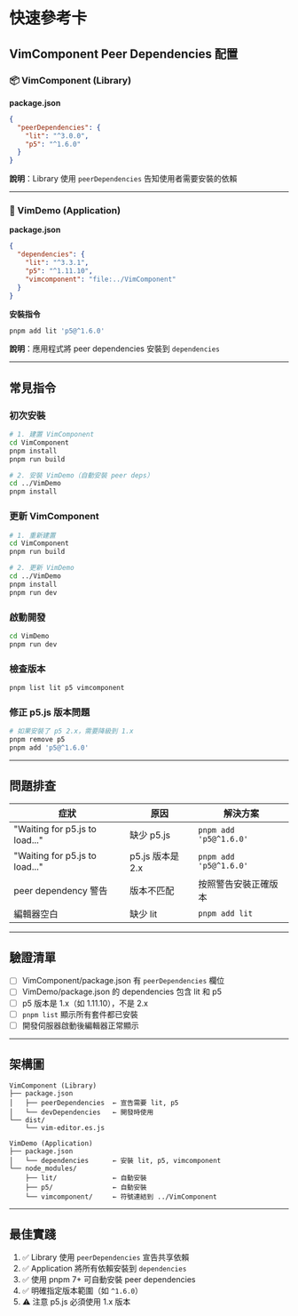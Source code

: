 # 快速參考卡

## VimComponent Peer Dependencies 配置

### 📦 VimComponent (Library)

**package.json**
```json
{
  "peerDependencies": {
    "lit": "^3.0.0",
    "p5": "^1.6.0"
  }
}
```

**說明**：Library 使用 `peerDependencies` 告知使用者需要安裝的依賴

---

### 🚀 VimDemo (Application)

**package.json**
```json
{
  "dependencies": {
    "lit": "^3.3.1",
    "p5": "^1.11.10",
    "vimcomponent": "file:../VimComponent"
  }
}
```

**安裝指令**
```bash
pnpm add lit 'p5@^1.6.0'
```

**說明**：應用程式將 peer dependencies 安裝到 `dependencies`

---

## 常見指令

### 初次安裝
```bash
# 1. 建置 VimComponent
cd VimComponent
pnpm install
pnpm run build

# 2. 安裝 VimDemo（自動安裝 peer deps）
cd ../VimDemo
pnpm install
```

### 更新 VimComponent
```bash
# 1. 重新建置
cd VimComponent
pnpm run build

# 2. 更新 VimDemo
cd ../VimDemo
pnpm install
pnpm run dev
```

### 啟動開發
```bash
cd VimDemo
pnpm run dev
```

### 檢查版本
```bash
pnpm list lit p5 vimcomponent
```

### 修正 p5.js 版本問題
```bash
# 如果安裝了 p5 2.x，需要降級到 1.x
pnpm remove p5
pnpm add 'p5@^1.6.0'
```

---

## 問題排查

| 症狀 | 原因 | 解決方案 |
|------|------|---------|
| "Waiting for p5.js to load..." | 缺少 p5.js | `pnpm add 'p5@^1.6.0'` |
| "Waiting for p5.js to load..." | p5.js 版本是 2.x | `pnpm add 'p5@^1.6.0'` |
| peer dependency 警告 | 版本不匹配 | 按照警告安裝正確版本 |
| 編輯器空白 | 缺少 lit | `pnpm add lit` |

---

## 驗證清單

- [ ] VimComponent/package.json 有 `peerDependencies` 欄位
- [ ] VimDemo/package.json 的 dependencies 包含 lit 和 p5
- [ ] p5 版本是 1.x（如 1.11.10），不是 2.x
- [ ] `pnpm list` 顯示所有套件都已安裝
- [ ] 開發伺服器啟動後編輯器正常顯示

---

## 架構圖

```
VimComponent (Library)
├── package.json
│   ├── peerDependencies  ← 宣告需要 lit, p5
│   └── devDependencies   ← 開發時使用
└── dist/
    └── vim-editor.es.js

VimDemo (Application)  
├── package.json
│   └── dependencies      ← 安裝 lit, p5, vimcomponent
└── node_modules/
    ├── lit/              ← 自動安裝
    ├── p5/               ← 自動安裝
    └── vimcomponent/     ← 符號連結到 ../VimComponent
```

---

## 最佳實踐

1. ✅ Library 使用 `peerDependencies` 宣告共享依賴
2. ✅ Application 將所有依賴安裝到 `dependencies`
3. ✅ 使用 pnpm 7+ 可自動安裝 peer dependencies
4. ✅ 明確指定版本範圍（如 `^1.6.0`）
5. ⚠️ 注意 p5.js 必須使用 1.x 版本

